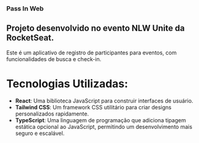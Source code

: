 ### Pass In Web

## Projeto desenvolvido no evento NLW Unite da RocketSeat.

Este é um aplicativo de registro de participantes para eventos, com funcionalidades de busca e check-in.

# Tecnologias Utilizadas:
- **React**: Uma biblioteca JavaScript para construir interfaces de usuário.
- **Tailwind CSS**: Um framework CSS utilitário para criar designs personalizados rapidamente.
- **TypeScript**: Uma linguagem de programação que adiciona tipagem estática opcional ao JavaScript, permitindo um desenvolvimento mais seguro e escalável.
